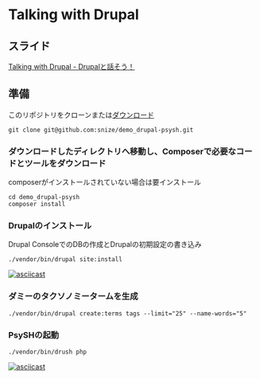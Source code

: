 # Talking with Drupal

## スライド

[Talking with Drupal - Drupalと話そう！](https://snize.github.io/demo_drupal-psysh/#/)

## 準備

このリポジトリをクローンまたは[ダウンロード](https://github.com/snize/demo_drupal-psysh/archive/master.zip)

```
git clone git@github.com:snize/demo_drupal-psysh.git
```

### ダウンロードしたディレクトリへ移動し、Composerで必要なコードとツールをダウンロード

composerがインストールされていない場合は要インストール

```
cd demo_drupal-psysh
composer install
```

### Drupalのインストール

Drupal ConsoleでのDBの作成とDrupalの初期設定の書き込み

```
./vendor/bin/drupal site:install
```

[![asciicast](https://asciinema.org/a/exx27odHNEiVi9hys0nqnf4kB.png)](https://asciinema.org/a/exx27odHNEiVi9hys0nqnf4kB)

### ダミーのタクソノミータームを生成

```
./vendor/bin/drupal create:terms tags --limit="25" --name-words="5"
```

### PsySHの起動

```
./vendor/bin/drush php
```

[![asciicast](https://asciinema.org/a/fxubV35zMfbzeUmfK4xPRQY3p.png)](https://asciinema.org/a/fxubV35zMfbzeUmfK4xPRQY3p)
